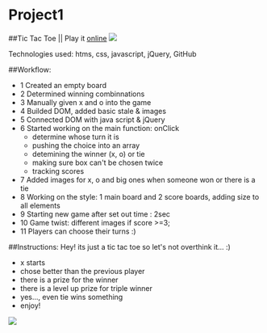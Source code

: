 # Project1

##Tic Tac Toe || Play it [online](https://magdalenabialon.github.io/TicTacToe/)
![](https://raw.githubusercontent.com/flextry/Tic-Tac-Toe-RestAPI/master/images/TicTacToe-photo-logo.jpg?token=3677691__eyJzY29wZSI6IlJhd0Jsb2I6ZmxleHRyeS9UaWMtVGFjLVRvZS1SZXN0QVBJL21hc3Rlci9pbWFnZXMvVGljVGFjVG9lLXBob3RvLWxvZ28uanBnIiwiZXhwaXJlcyI6MTQxMjI3NzEyOX0%3D--2d0753cce00814897532f951d557f0996874b697)

Technologies used:
htms, css, javascript, jQuery, GitHub

##Workflow:

- 1 Created an empty board
- 2 Determined winning combinnations
- 3 Manually given x and o into the game
- 4 Builded DOM, added basic stale & images
- 5 Connected DOM with java script & jQuery
- 6 Started working on the main function: onClick
    - determine whose turn it is
    - pushing the choice into an array
    - detemining the winner (x, o) or tie
    - making sure box can't be chosen twice
    - tracking scores
- 7 Added images for x, o and big ones when someone won or there is a tie
- 8 Working on the style: 1 main board and 2 score boards, adding size to all elements
- 9 Starting new game after set out time : 2sec
- 10 Game twist: different images if score >=3;
- 11 Players can choose their turns :)


##Instructions: Hey! its just a tic tac toe so let's not overthink it... :)
- x starts
- chose better than the previous player
- there is a prize for the winner
- there is a level up prize for triple winner
- yes..., even tie wins something
- enjoy! 

![](http://www.funnydogsite.com/pictures/Cool_Hipster_Dog.jpg)
